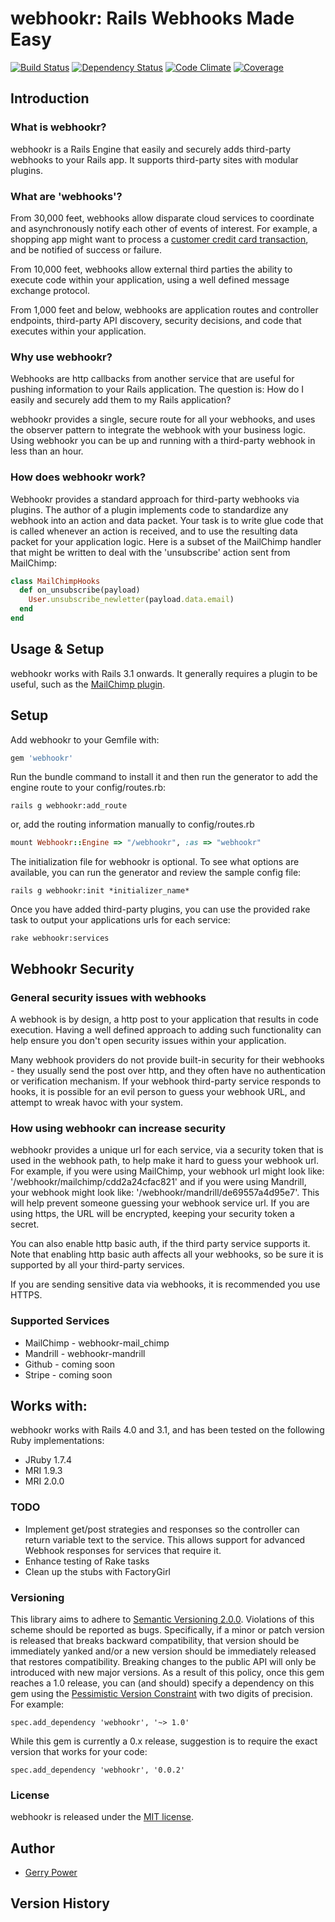 # webhookr: Rails Webhooks Made Easy
[![Build Status](https://travis-ci.org/gerrypower/webhookr.png?branch=master)](https://travis-ci.org/gerrypower/webhookr)
[![Dependency Status](https://gemnasium.com/gerrypower/webhookr.png)](https://gemnasium.com/gerrypower/webhookr)
[![Code Climate](https://codeclimate.com/repos/51e6ab267e00a46e6500e416/badges/695bda57c23261873fbb/gpa.png)](https://codeclimate.com/repos/51e6ab267e00a46e6500e416/feed)
[![Coverage](https://coveralls.io/repos/gerrypower/webhookr/badge.png?branch=master)](https://coveralls.io/r/gerrypower/webhookr)

## <a name="introduction"></a>Introduction

### What is webhookr?

webhookr is a Rails Engine that easily and securely adds third-party
webhooks to your Rails app. It supports third-party sites with modular
plugins.

### What are 'webhooks'?

From 30,000 feet, webhooks allow disparate cloud services to coordinate and
asynchronously notify each other of events of interest. For example, a shopping app might
want to process a [customer credit card transaction](https://stripe.com/docs/webhooks),
and be notified of success or failure.

From 10,000 feet, webhooks allow external third parties the ability to
execute code within your application, using a well defined message exchange
protocol.

From 1,000 feet and below, webhooks are application routes and controller
endpoints, third-party API discovery, security decisions, and code that
executes within your application.


### Why use webhookr?

Webhooks are http callbacks from another service that are useful for
pushing information to your Rails application. The question is: How do I
easily and securely add them to my Rails application?

webhookr provides a single, secure route for all your webhooks, and uses
the observer pattern to integrate the webhook with your business logic.
Using webhookr you can be up and running with a third-party webhook in less
than an hour.

### How does webhookr work?

Webhookr provides a standard approach for third-party webhooks via plugins. The
author of a plugin implements code to standardize any webhook into an action and
data packet. Your task is to write glue code that is called whenever an action is
received, and to use the resulting data packet for your application logic. Here is
a subset of the MailChimp handler that might be written to deal with the 'unsubscribe'
action sent from MailChimp:

```ruby
class MailChimpHooks
  def on_unsubscribe(payload)
    User.unsubscribe_newletter(payload.data.email)
  end
end
```

## <a name="usage"></a>Usage & Setup

webhookr works with Rails 3.1 onwards. It generally requires a plugin to be
useful, such as the [MailChimp plugin](https://github.com/zoocasa/webhookr-mailchimp).

## Setup

Add webhookr to your Gemfile with:

```ruby
gem 'webhookr'
```

Run the bundle command to install it and then run the generator to
add the engine route to your config/routes.rb:

```console
rails g webhookr:add_route
```

or, add the routing information manually to config/routes.rb

```ruby
mount Webhookr::Engine => "/webhookr", :as => "webhookr"
```

The initialization file for webhookr is optional. To see what
options are available, you can run the generator and review the
sample config file:

```console
rails g webhookr:init *initializer_name*
```

Once you have added third-party plugins, you can use the provided
rake task to output your applications urls for each service:

```console
rake webhookr:services
```

## <a name="security"></a>Webhookr Security

### General security issues with webhooks

A webhook is by design, a http post to your application that results in code execution.
Having a well defined approach to adding such functionality can help ensure you don't open security issues
within your application.

Many webhook providers do not provide built-in security for their
webhooks - they usually send the post over http, and they often have no authentication
or verification mechanism. If your webhook third-party service responds to hooks, it is
possible for an evil person to guess your webhook URL, and attempt to wreak havoc with your system.

### How using webhookr can increase security
webhookr provides a unique url for each service, via a security token that is used in the webhook path, to help make it hard to guess your webhook url.
For example, if you were using MailChimp, your webhook url might look like: '/webhookr/mailchimp/cdd2a24cfac821' and if you were using Mandrill, your
webhook might look like: '/webhookr/mandrill/de69557a4d95e7'. This will help prevent someone guessing your
webhook service url. If you are using https, the URL will be encrypted, keeping your security token a secret.

You can also enable http basic auth, if the third party service supports it. Note that enabling http basic auth
affects all your webhooks, so be sure it is supported by all your third-party services.

If you are sending sensitive data via webhooks, it is recommended you use HTTPS.

### <a name="supported_services"></a>Supported Services

* MailChimp - webhookr-mail_chimp
* Mandrill - webhookr-mandrill
* Github - coming soon
* Stripe - coming soon

## <a name="works_with"></a>Works with:

webhookr works with Rails 4.0 and 3.1, and has been tested on the following Ruby
implementations:

* JRuby 1.7.4
* MRI 1.9.3
* MRI 2.0.0

### TODO
* Implement get/post strategies and responses so the controller can return variable text to the service.
This allows support for advanced Webhook responses for services that require it.
* Enhance testing of Rake tasks
* Clean up the stubs with FactoryGirl

### Versioning
This library aims to adhere to [Semantic Versioning 2.0.0](http://semver.org/). Violations of this scheme should be reported as
bugs. Specifically, if a minor or patch version is released that breaks backward compatibility, that
version should be immediately yanked and/or a new version should be immediately released that restores
compatibility. Breaking changes to the public API will only be introduced with new major versions. As a
result of this policy, once this gem reaches a 1.0 release, you can (and should) specify a dependency on
this gem using the [Pessimistic Version Constraint](http://docs.rubygems.org/read/chapter/16#page74) with
two digits of precision. For example:

    spec.add_dependency 'webhookr', '~> 1.0'

While this gem is currently a 0.x release, suggestion is to require the exact version that works for your code:

    spec.add_dependency 'webhookr', '0.0.2'

### License

webhookr is released under the [MIT license](http://www.opensource.org/licenses/MIT).

## Author

* [Gerry Power](https://github.com/gerrypower)

## <a name="Version History"></a>Version History
